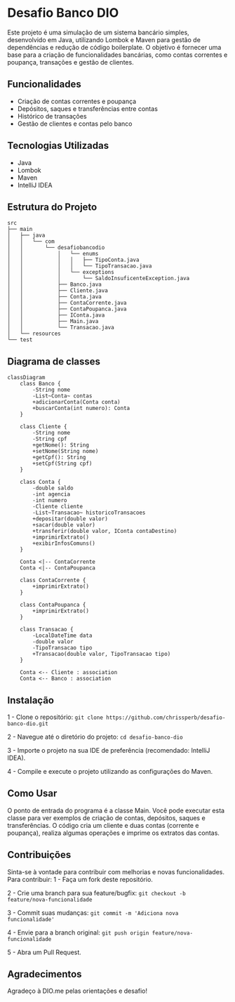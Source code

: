# Desafio Banco DIO

Este projeto é uma simulação de um sistema bancário simples, desenvolvido em Java, utilizando Lombok e Maven para gestão de dependências e redução de código boilerplate. O objetivo é fornecer uma base para a criação de funcionalidades bancárias, como contas correntes e poupança, transações e gestão de clientes.

## Funcionalidades

- Criação de contas correntes e poupança
- Depósitos, saques e transferências entre contas
- Histórico de transações
- Gestão de clientes e contas pelo banco

## Tecnologias Utilizadas

- Java
- Lombok
- Maven
- IntelliJ IDEA

## Estrutura do Projeto

```plaintext
src
├── main
│   ├── java
│   │   └── com
│   │       └── desafiobancodio
│   │           │   └── enums
│   │           │   │   ├── TipoConta.java
│   │           │   │   └── TipoTransacao.java
│   │           │   └── exceptions
│   │           │       └── SaldoInsuficenteException.java
│   │           ├── Banco.java
│   │           ├── Cliente.java
│   │           ├── Conta.java
│   │           ├── ContaCorrente.java
│   │           ├── ContaPoupanca.java
│   │           ├── IConta.java
│   │           ├── Main.java
│   │           └── Transacao.java
│   └── resources
└── test

```

## Diagrama de classes
```mermaid
classDiagram
    class Banco {
        -String nome
        -List~Conta~ contas
        +adicionarConta(Conta conta)
        +buscarConta(int numero): Conta
    }

    class Cliente {
        -String nome
        -String cpf
        +getNome(): String
        +setNome(String nome)
        +getCpf(): String
        +setCpf(String cpf)
    }

    class Conta {
        -double saldo
        -int agencia
        -int numero
        -Cliente cliente
        -List~Transacao~ historicoTransacoes
        +depositar(double valor)
        +sacar(double valor)
        +transferir(double valor, IConta contaDestino)
        +imprimirExtrato()
        +exibirInfosComuns()
    }

    Conta <|-- ContaCorrente
    Conta <|-- ContaPoupanca

    class ContaCorrente {
        +imprimirExtrato()
    }

    class ContaPoupanca {
        +imprimirExtrato()
    }

    class Transacao {
        -LocalDateTime data
        -double valor
        -TipoTransacao tipo
        +Transacao(double valor, TipoTransacao tipo)
    }

    Conta <-- Cliente : association
    Conta <-- Banco : association
```

## Instalação
1 - Clone o repositório:
`git clone https://github.com/chrissperb/desafio-banco-dio.git`

2 - Navegue até o diretório do projeto:
`cd desafio-banco-dio`

3 - Importe o projeto na sua IDE de preferência (recomendado: IntelliJ IDEA).

4 - Compile e execute o projeto utilizando as configurações do Maven.

## Como Usar
O ponto de entrada do programa é a classe Main. Você pode executar esta classe para ver exemplos de criação de contas, depósitos, saques e transferências. O código cria um cliente e duas contas (corrente e poupança), realiza algumas operações e imprime os extratos das contas.

## Contribuições
Sinta-se à vontade para contribuir com melhorias e novas funcionalidades. Para contribuir:
1 - Faça um fork deste repositório.

2 - Crie uma branch para sua feature/bugfix: `git checkout -b feature/nova-funcionalidade`

3 - Commit suas mudanças: `git commit -m 'Adiciona nova funcionalidade'`

4 - Envie para a branch original: `git push origin feature/nova-funcionalidade`

5 - Abra um Pull Request.


## Agradecimentos
Agradeço à DIO.me pelas orientações e desafio!
